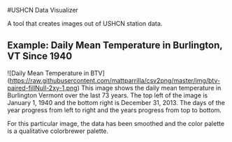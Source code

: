 #USHCN Data Visualizer

A tool that creates images out of USHCN station data.

## Example: Daily Mean Temperature in Burlington, VT Since 1940

![Daily Mean Temperature in BTV]
(https://raw.githubusercontent.com/mattparrilla/csv2png/master/img/btv-paired-fillNull-2xy-1.png)
This image shows the daily mean temperature in Burlington Vermont over the last 73 years. The top left of the image is January 1, 1940 and the bottom right is December 31, 2013. The days of the year progress from left to right and the years progress from top to bottom.

For this particular image, the data has been smoothed and the color palette is a qualitative colorbrewer palette.
